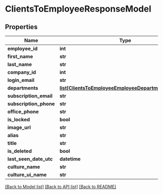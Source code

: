 # ClientsToEmployeeResponseModel

## Properties
Name | Type | Description | Notes
------------ | ------------- | ------------- | -------------
**employee_id** | **int** |  | [optional] 
**first_name** | **str** |  | [optional] 
**last_name** | **str** |  | [optional] 
**company_id** | **int** |  | [optional] 
**login_email** | **str** |  | [optional] 
**departments** | [**list[ClientsToEmployeeEmployeeDepartmentResponse]**](ClientsToEmployeeEmployeeDepartmentResponse.md) |  | [optional] 
**subscription_email** | **str** |  | [optional] 
**subscription_phone** | **str** |  | [optional] 
**office_phone** | **str** |  | [optional] 
**is_locked** | **bool** |  | [optional] 
**image_url** | **str** |  | [optional] 
**alias** | **str** |  | [optional] 
**title** | **str** |  | [optional] 
**is_deleted** | **bool** |  | [optional] 
**last_seen_date_utc** | **datetime** |  | [optional] 
**culture_name** | **str** |  | [optional] 
**culture_ui_name** | **str** |  | [optional] 

[[Back to Model list]](../README.md#documentation-for-models) [[Back to API list]](../README.md#documentation-for-api-endpoints) [[Back to README]](../README.md)


